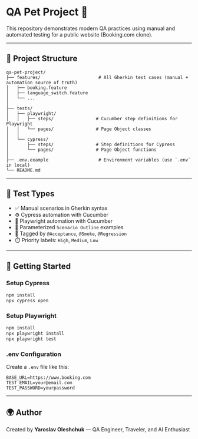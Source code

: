 # QA Pet Project 🧪

This repository demonstrates modern QA practices using manual and automated testing for a public website (Booking.com clone).

---

## 📁 Project Structure

```
qa-pet-project/
├── features/                      # All Gherkin test cases (manual + automation source of truth)
│   ├── booking.feature
│   ├── language_switch.feature
│   └── ...
│
├── tests/
│   ├── playwright/
│   │   ├── steps/                # Cucumber step definitions for Playwright
│   │   └── pages/                # Page Object classes
│   │
│   └── cypress/
│       ├── steps/                # Step definitions for Cypress
│       └── pages/                # Page Object functions
│
├── .env.example                   # Environment variables (use `.env` in local)
└── README.md
```

---

## 🧪 Test Types

- ✅ Manual scenarios in Gherkin syntax
- ⚙️ Cypress automation with Cucumber
- 🧭 Playwright automation with Cucumber
- 🔁 Parameterized `Scenario Outline` examples
- 🎯 Tagged by `@Acceptance`, `@Smoke`, `@Regression`
- ⏱️ Priority labels: `High`, `Medium`, `Low`

---

## 🚀 Getting Started

### Setup Cypress
```bash
npm install
npx cypress open
```

### Setup Playwright
```bash
npm install
npx playwright install
npx playwright test
```

### .env Configuration

Create a `.env` file like this:
```env
BASE_URL=https://www.booking.com
TEST_EMAIL=your@email.com
TEST_PASSWORD=yourpassword
```

---

## 🌍 Author

Created by **Yaroslav Oleshchuk** — QA Engineer, Traveler, and AI Enthusiast  
